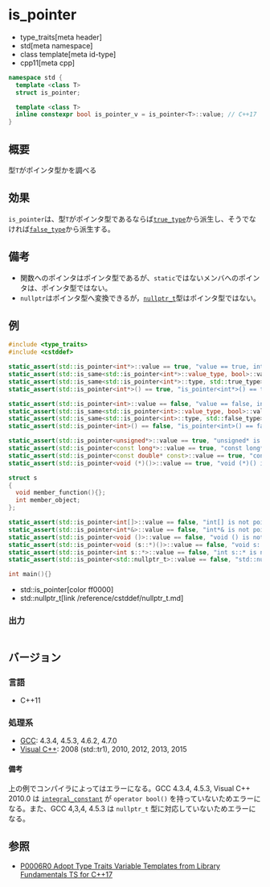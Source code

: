 # is_pointer
* type_traits[meta header]
* std[meta namespace]
* class template[meta id-type]
* cpp11[meta cpp]

```cpp
namespace std {
  template <class T>
  struct is_pointer;

  template <class T>
  inline constexpr bool is_pointer_v = is_pointer<T>::value; // C++17
}
```

## 概要
型`T`がポインタ型かを調べる


## 効果
`is_pointer`は、型`T`がポインタ型であるならば[`true_type`](true_type.md)から派生し、そうでなければ[`false_type`](false_type.md)から派生する。


## 備考
- 関数へのポインタはポインタ型であるが、`static`ではないメンバへのポインタは、ポインタ型ではない。
- `nullptr`はポインタ型へ変換できるが，[`nullptr_t`](/reference/cstddef/nullptr_t.md)型はポインタ型ではない。

## 例
```cpp example
#include <type_traits>
#include <cstddef>

static_assert(std::is_pointer<int*>::value == true, "value == true, int* is pointer");
static_assert(std::is_same<std::is_pointer<int*>::value_type, bool>::value, "value_type == bool");
static_assert(std::is_same<std::is_pointer<int*>::type, std::true_type>::value, "type == true_type");
static_assert(std::is_pointer<int*>() == true, "is_pointer<int*>() == true");

static_assert(std::is_pointer<int>::value == false, "value == false, int is not pointer");
static_assert(std::is_same<std::is_pointer<int>::value_type, bool>::value, "value_type == bool");
static_assert(std::is_same<std::is_pointer<int>::type, std::false_type>::value, "type == false_type");
static_assert(std::is_pointer<int>() == false, "is_pointer<int>() == false");

static_assert(std::is_pointer<unsigned*>::value == true, "unsigned* is pointer");
static_assert(std::is_pointer<const long*>::value == true, "const long* is pointer");
static_assert(std::is_pointer<const double* const>::value == true, "const double* const is pointer");
static_assert(std::is_pointer<void (*)()>::value == true, "void (*)() is pointer");

struct s
{
  void member_function(){};
  int member_object;
};

static_assert(std::is_pointer<int[]>::value == false, "int[] is not pointer");
static_assert(std::is_pointer<int*&>::value == false, "int*& is not pointer");
static_assert(std::is_pointer<void ()>::value == false, "void () is not pointer");
static_assert(std::is_pointer<void (s::*)()>::value == false, "void s::*() is not pointer");
static_assert(std::is_pointer<int s::*>::value == false, "int s::* is not pointer");
static_assert(std::is_pointer<std::nullptr_t>::value == false, "std::nullptr_t is not pointer");

int main(){}
```
* std::is_pointer[color ff0000]
* std::nullptr_t[link /reference/cstddef/nullptr_t.md]

### 出力
```
```

## バージョン
### 言語
- C++11

### 処理系
- [GCC](/implementation.md#gcc): 4.3.4, 4.5.3, 4.6.2, 4.7.0
- [Visual C++](/implementation.md#visual_cpp): 2008 (std::tr1), 2010, 2012, 2013, 2015

#### 備考
上の例でコンパイラによってはエラーになる。GCC 4.3.4, 4.5.3, Visual C++ 2010.0 は [`integral_constant`](integral_constant.md) が `operator bool()` を持っていないためエラーになる。また、GCC 4,3,4, 4.5.3 は `nullptr_t` 型に対応していないためエラーになる。


## 参照
- [P0006R0 Adopt Type Traits Variable Templates from Library Fundamentals TS for C++17](http://www.open-std.org/jtc1/sc22/wg21/docs/papers/2015/p0006r0.html)

